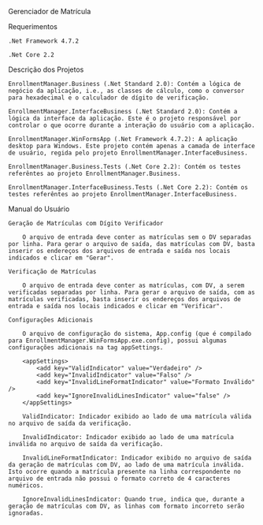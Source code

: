 Gerenciador de Matrícula

Requerimentos

    .Net Framework 4.7.2
    
    .Net Core 2.2

Descrição dos Projetos

    EnrollmentManager.Business (.Net Standard 2.0): Contém a lógica de negócio da aplicação, i.e., as classes de cálculo, como o conversor para hexadecimal e o calculador de dígito de verificação.

    EnrollmentManager.InterfaceBusiness (.Net Standard 2.0): Contém a lógica da interface da aplicação. Este é o projeto responsável por controlar o que ocorre durante a interação do usuário com a aplicação.

    EnrollmentManager.WinFormsApp (.Net Framework 4.7.2): A aplicação desktop para Windows. Este projeto contém apenas a camada de interface de usuário, regida pelo projeto EnrollmentManager.InterfaceBusiness.

    EnrollmentManager.Business.Tests (.Net Core 2.2): Contém os testes referêntes ao projeto EnrollmentManager.Business.

    EnrollmentManager.InterfaceBusiness.Tests (.Net Core 2.2): Contém os testes referêntes ao projeto EnrollmentManager.InterfaceBusiness.

Manual do Usuário

    Geração de Matrículas com Dígito Verificador

        O arquivo de entrada deve conter as matrículas sem o DV separadas por linha. Para gerar o arquivo de saída, das matrículas com DV, basta inserir os endereços dos arquivos de entrada e saída nos locais indicados e clicar em "Gerar".

    Verificação de Matrículas
        
        O arquivo de entrada deve conter as matrículas, com DV, a serem verificadas separadas por linha. Para gerar o arquivo de saída, com as matrículas verificadas, basta inserir os endereços dos arquivos de entrada e saída nos locais indicados e clicar em "Verificar".

    Configurações Adicionais

        O arquivo de configuração do sistema, App.config (que é compilado para EnrollmentManager.WinFormsApp.exe.config), possui algumas configurações adicionais na tag appSettings.

        <appSettings>
            <add key="ValidIndicator" value="Verdadeiro" />
            <add key="InvalidIndicator" value="Falso" />
            <add key="InvalidLineFormatIndicator" value="Formato Inválido" />
            <add key="IgnoreInvalidLinesIndicator" value="false" />
        </appSettings>

        ValidIndicator: Indicador exibido ao lado de uma matrícula válida no arquivo de saída da verificação.
        
        InvalidIndicator: Indicador exibido ao lado de uma matrícula inválida no arquivo de saída da verificação.
        
        InvalidLineFormatIndicator: Indicador exibido no arquivo de saída da geração de matrículas com DV, ao lado de uma matrícula inválida. Isto ocorre quando a matrícula presente na linha correspondente no arquivo de entrada não possui o formato correto de 4 caracteres numéricos.
        
        IgnoreInvalidLinesIndicator: Quando true, indica que, durante a geração de matrículas com DV, as linhas com formato incorreto serão ignoradas.
